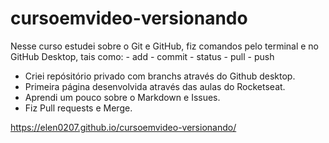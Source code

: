 # cursoemvideo-versionando
 Nesse curso estudei sobre o Git e GitHub, fiz comandos pelo terminal e no GitHub Desktop, tais como: 
     - add
     - commit
     - status
     - pull 
     - push
     
* Criei repósitório privado com branchs através do Github desktop.
* Primeira página desenvolvida através das aulas do Rocketseat.
* Aprendi um pouco sobre o Markdown e Issues.
* Fiz Pull requests e Merge.
      
 https://elen0207.github.io/cursoemvideo-versionando/
